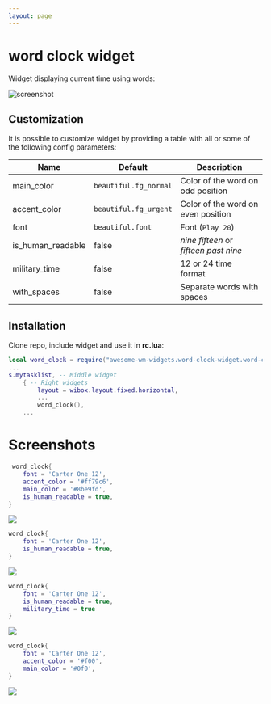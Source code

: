 ```yaml
---
layout: page
---
```

# word clock widget

Widget displaying current time using words:

![screenshot](../awesome-wm-widgets/assets/img/widgets/screenshots/word-clock-widget/halfpastthree.png)

## Customization

It is possible to customize widget by providing a table with all or some of the following config parameters:

| Name | Default | Description |
|---|---|---|
| main_color | `beautiful.fg_normal` | Color of the word on odd position |
| accent_color | `beautiful.fg_urgent` | Color of the word on even position |
| font | `beautiful.font` | Font (`Play 20`) |
| is_human_readable | false | _nine fifteen_ or _fifteen past nine_ | 
| military_time | false | 12 or 24 time format |
| with_spaces | false | Separate words with spaces |

## Installation

Clone repo, include widget and use it in **rc.lua**:

```lua
local word_clock = require("awesome-wm-widgets.word-clock-widget.word-clock")
...
s.mytasklist, -- Middle widget
	{ -- Right widgets
    	layout = wibox.layout.fixed.horizontal,
		...
		word_clock(),		
	...
```

# Screenshots

```lua
 word_clock{
    font = 'Carter One 12',
    accent_color = '#ff79c6',
    main_color = '#8be9fd',
    is_human_readable = true,
}
```
![](../awesome-wm-widgets/assets/img/widgets/screenshots/word-clock-widget/halfpastthree_color.png)


```lua
word_clock{
    font = 'Carter One 12',
    is_human_readable = true,
}
```
![](../awesome-wm-widgets/assets/img/widgets/screenshots/word-clock-widget/twentythreepastnine.png)


```lua
word_clock{
    font = 'Carter One 12',
    is_human_readable = true,
    military_time = true
}
```
![](../awesome-wm-widgets/assets/img/widgets/screenshots/word-clock-widget/twentythreepasttwentyone.png)


```lua
word_clock{
    font = 'Carter One 12',
    accent_color = '#f00',
    main_color = '#0f0',
}
```
![](../awesome-wm-widgets/assets/img/widgets/screenshots/word-clock-widget/onetwentyseven.png)

